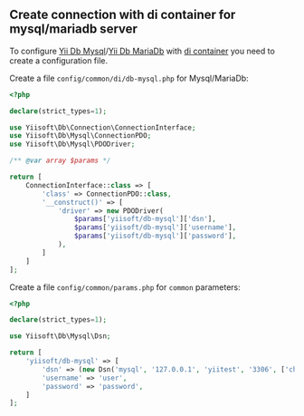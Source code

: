 ## Create connection with di container for mysql/mariadb server

To configure [Yii Db Mysql](https://github.com/yiisoft/db-mysql)/[Yii Db MariaDb](https://github.com/yiisoft/db-mysql) with [di container](https://github.com/yiisoft/di) you need to create a configuration file.

Create a file `config/common/di/db-mysql.php` for Mysql/MariaDb:

```php
<?php

declare(strict_types=1);

use Yiisoft\Db\Connection\ConnectionInterface;
use Yiisoft\Db\Mysql\ConnectionPDO;
use Yiisoft\Db\Mysql\PDODriver;

/** @var array $params */

return [
    ConnectionInterface::class => [
        'class' => ConnectionPDO::class,
        '__construct()' => [
            'driver' => new PDODriver(
                $params['yiisoft/db-mysql']['dsn'],
                $params['yiisoft/db-mysql']['username'],
                $params['yiisoft/db-mysql']['password'],
            ),
        ]
    ]
];
```

Create a file `config/common/params.php` for `common` parameters:

```php
<?php

declare(strict_types=1);

use Yiisoft\Db\Mysql\Dsn;

return [
    'yiisoft/db-mysql' => [
        'dsn' => (new Dsn('mysql', '127.0.0.1', 'yiitest', '3306', ['charset' => 'utf8mb4']))->asString(),
        'username' => 'user',
        'password' => 'password',
    ]
];
```


